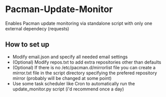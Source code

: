 # Pacman-Update-Monitor
Enables Pacman update monitoring via standalone script with only one external dependecy (requests)
## How to set up
* Modify email.json and specify all needed email settings
* (Optional) Modify repos.txt to add extra repositories other than defaults
* (Optional) If there is no /etc/pacman.d/mirrorlist file you can create a mirror.txt file in the script directory specifying the prefered repository mirror (probably will be changed at some point)
* Use some task scheduler like Cron to automatically run the update_monitor.py script (i'd recommend once a day)
